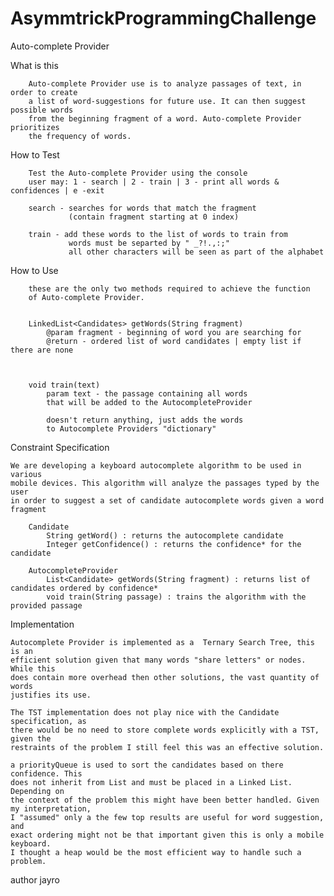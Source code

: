 # AsymmtrickProgrammingChallenge


Auto-complete Provider



What is this

        Auto-complete Provider use is to analyze passages of text, in order to create
        a list of word-suggestions for future use. It can then suggest possible words
        from the beginning fragment of a word. Auto-complete Provider prioritizes 
        the frequency of words.




How to Test

        Test the Auto-complete Provider using the console
        user may: 1 - search | 2 - train | 3 - print all words & confidences | e -exit

        search - searches for words that match the fragment
                 (contain fragment starting at 0 index)

        train - add these words to the list of words to train from
                 words must be separted by " _?!.,:;"
                 all other characters will be seen as part of the alphabet


How to Use
      
        these are the only two methods required to achieve the function
        of Auto-complete Provider.

        
        LinkedList<Candidates> getWords(String fragment)
            @param fragment - beginning of word you are searching for
            @return - ordered list of word candidates | empty list if there are none


      
        void train(text)
            param text - the passage containing all words 
            that will be added to the AutocompleteProvider

            doesn't return anything, just adds the words
            to Autocomplete Providers "dictionary"



Constraint
Specification

    We are developing a keyboard autocomplete algorithm to be used in various 
    mobile devices. This algorithm will analyze the passages typed by the user 
    in order to suggest a set of candidate autocomplete words given a word fragment

        Candidate
            String getWord() : returns the autocomplete candidate
            Integer getConfidence() : returns the confidence* for the candidate

        AutocompleteProvider
            List<Candidate> getWords(String fragment) : returns list of candidates ordered by confidence*
            void train(String passage) : trains the algorithm with the provided passage




Implementation 


    Autocomplete Provider is implemented as a  Ternary Search Tree, this is an 
    efficient solution given that many words "share letters" or nodes. While this
    does contain more overhead then other solutions, the vast quantity of words 
    justifies its use.

    The TST implementation does not play nice with the Candidate specification, as
    there would be no need to store complete words explicitly with a TST, given the
    restraints of the problem I still feel this was an effective solution.

    a priorityQueue is used to sort the candidates based on there confidence. This
    does not inherit from List and must be placed in a Linked List. Depending on
    the context of the problem this might have been better handled. Given my interpretation,
    I "assumed" only a the few top results are useful for word suggestion, and 
    exact ordering might not be that important given this is only a mobile keyboard. 
    I thought a heap would be the most efficient way to handle such a problem.





  
  
 author jayro
 
